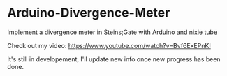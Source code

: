 # Arduino-Divergence-Meter
Implement a divergence meter in Steins;Gate with Arduino and nixie tube


Check out my video:
https://www.youtube.com/watch?v=Bvf6ExEPnKI

It's still in developement, 
I'll update new info once new progress has been done.
